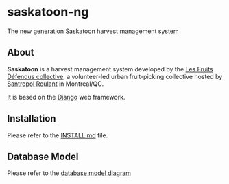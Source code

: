 # saskatoon-ng

The new generation Saskatoon harvest management system

## About

**Saskatoon** is a harvest management system developed by the [Les Fruits Défendus collective](http://www.lesfruitsdefendus.org/), a volunteer-led urban fruit-picking collective hosted by [Santropol Roulant](https://santropolroulant.org/en/) in Montreal/QC.

It is based on the [Django](https://www.djangoproject.com/) web framework.


## Installation

Please refer to the [INSTALL.md](INSTALL.md) file.


## Database Model

Please refer to the [database model diagram](doc/db-model.pdf)
